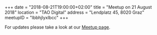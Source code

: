 +++
date = "2018-08-21T19:00:00+02:00"
title = "Meetup on 21 August 2018"
location = "TAO Digital"
address = "Lendplatz 45, 8020 Graz"
meetupID = "lbbhjlyxlbcc"
+++

For updates please take a look at our
[Meetup page](https://www.meetup.com/Graz-Open-Source-Meetup/events/lbbhjlyxlbcc/).

